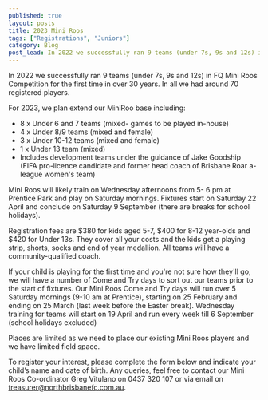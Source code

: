 ```yaml
---
published: true
layout: posts
title: 2023 Mini Roos
tags: ["Registrations", "Juniors"]
category: Blog
post_lead: In 2022 we successfully ran 9 teams (under 7s, 9s and 12s) in FQ Mini Roos Competition for the first time in over 30 years. This year we plan to slightly extend the number of MiniRoos but spaces are somewhat limited. Registration fees are $380 for under 5-7; $400 for under 8-12 and $420 for Under 13s. They cover all training sessions, game fees and include a playing strip, shorts, socks and a medallion.
---
```


In 2022 we successfully ran 9 teams (under 7s, 9s and 12s) in FQ Mini Roos Competition for the first time in over 30 years. In all we had around 70 registered players.

For 2023, we plan extend our MiniRoo base including:

- 8 x Under 6 and 7 teams (mixed- games to be played in-house)
- 4 x Under 8/9 teams (mixed and female)
- 3 x Under 10-12 teams (mixed and female)
- 1 x Under 13 team (mixed)
- Includes development teams under the guidance of Jake Goodship (FIFA pro-licence candidate and former head coach of Brisbane Roar a-league women's team)

Mini Roos will likely train on Wednesday afternoons from 5- 6 pm at Prentice Park and play on Saturday mornings. Fixtures start on Saturday 22 April and conclude on Saturday 9 September (there are breaks for school holidays).

Registration fees are $380 for kids aged 5-7, $400 for 8-12 year-olds and $420 for Under 13s. They cover all your costs and the kids get a playing strip, shorts, socks and end of year medallion. All teams will have a community-qualified coach.

If your child is playing for the first time and you're not sure how they'll go, we will have a number of Come and Try days to sort out our teams prior to the start of fixtures. Our Mini Roos Come and Try days will run over 5 Saturday mornings (9-10 am at Prentice), starting on 25 February and ending on 25 March (last week before the Easter break). Wednesday training for teams will start on 19 April and run every week till 6 September (school holidays excluded)

Places are limited as we need to place our existing Mini Roos players and we have limited field space.

To register your interest, please complete the form below and indicate your child’s name and date of birth. Any queries, feel free to contact our Mini Roos Co-ordinator Greg Vitulano on 0437 320 107 or via email on [treasurer@northbrisbanefc.com.au](treasurer@northbrisbanefc.com.au).
